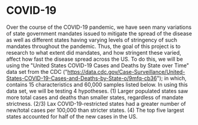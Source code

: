 # COVID-19
Over the course of the COVID-19 pandemic, we have seen many variations of state government mandates issued to mitigate the spread of the disease as well as different states having varying levels of stringency of such mandates throughout the pandemic. Thus, the goal of this project is to research to what extent did mandates, and how stringent these varied, affect how fast the disease spread across the US. To do this, we will be using the "United States COVID-19 Cases and Deaths by State over Time" data set from the CDC ("https://data.cdc.gov/Case-Surveillance/United-States-COVID-19-Cases-and-Deaths-by-State-o/9mfq-cb36"); in which, contains 15 characteristics and 60,000 samples listed below. In using this data set, we will be testing 4 hypotheses. (1) Larger populated states saw more total cases and deaths than smaller states, regardless of mandate strictness. (2/3) Lax COVID-19-restricted states had a greater number of new/total cases per 100,000 than stricter states. (4) The top five largest states accounted for half of the new cases in the US.
